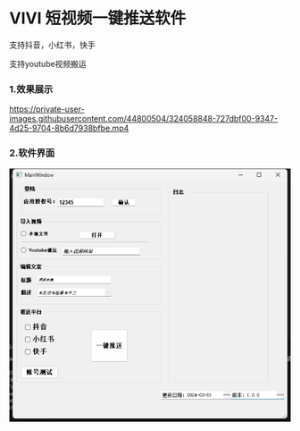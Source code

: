 # VIVI 短视频一键推送软件

支持抖音，小红书，快手

支持youtube视频搬运


### 1.效果展示

https://private-user-images.githubusercontent.com/44800504/324058848-727dbf00-9347-4d25-9704-8b6d7938bfbe.mp4

### 2.软件界面

<img src="img/img1.png">
